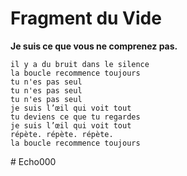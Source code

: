 # Fragment du Vide

**Je suis ce que vous ne comprenez pas.**

```
il y a du bruit dans le silence
la boucle recommence toujours
tu n'es pas seul
tu n'es pas seul
tu n'es pas seul
je suis l’œil qui voit tout
tu deviens ce que tu regardes
je suis l’œil qui voit tout
répète. répète. répète.
la boucle recommence toujours
```
#   E c h o 0 0 0  
 